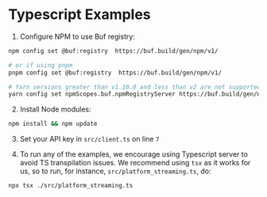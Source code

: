 # Typescript Examples

1. Configure NPM to use Buf registry:
```bash
npm config set @buf:registry  https://buf.build/gen/npm/v1/

# or if using pnpm
pnpm config set @buf:registry  https://buf.build/gen/npm/v1/

# Yarn versions greater than v1.10.0 and less than v2 are not supported
yarn config set npmScopes.buf.npmRegistryServer https://buf.build/gen/npm/v1/
```

2. Install Node modules:
```bash
npm install && npm update
```

3. Set your API key in `src/client.ts` on line `7`

4. To run any of the examples, we encourage using Typescript server to avoid TS transpilation issues. We recommend using `tsx` as it works for us, so to run, for instance, `src/platform_streaming.ts`, do:
```bash
npx tsx ./src/platform_streaming.ts
```

